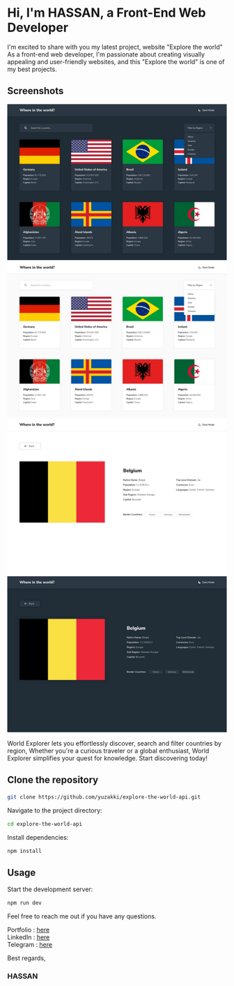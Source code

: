 <!-- ## World Explorer lets you discover, search and filter countries by region, -->

# Hi, I'm HASSAN, a Front-End Web Developer

I'm excited to share with you my latest project, website "Explore the world" As a front-end web developer, I'm passionate
about creating visually appealing and user-friendly websites, and this "Explore the world" is one of my best projects.

## Screenshots

![Screenshot](/public/design/desktop-dark.jpg)
![Screenshot](/public/design/desktop-light.jpg)
![Screenshot](/public/design/details-light.jpg)
![Screenshot](/public/design/details-dark.jpg)

World Explorer lets you effortlessly discover, search and filter countries by region,
Whether you're a curious traveler or a global enthusiast, World Explorer simplifies your quest for knowledge.
Start discovering today!

## Clone the repository

```bash
git clone https://github.com/yuzakki/explore-the-world-api.git
```

Navigate to the project directory:

```bash
cd explore-the-world-api
```

Install dependencies:

```bash
npm install
```

## Usage

Start the development server:

```bash
npm run dev
```

Feel free to reach me out if you have any questions.

Portfolio : [here](https://haassaaaannnn.netlify.app/)  
LinkedIn : [here](https://www.linkedin.com/in/hassan-frontdev)  
Telegram : [here](https://t.me/hassandevv)  

Best regards,

### HASSAN
